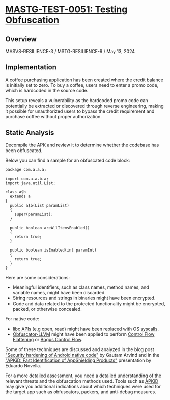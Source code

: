 # [MASTG-TEST-0051: Testing Obfuscation](https://mas.owasp.org/MASTG/tests/android/MASVS-RESILIENCE/MASTG-TEST-0051)
## Overview
MASVS-RESILIENCE-3 / MSTG-RESILIENCE-9 / May 13, 2024
## Implementation

A coffee purchasing application has been created where the credit balance is initially set to zero. 
To buy a coffee, users need to enter a promo code, which is hardcoded in the source code. 

This setup reveals a vulnerability as the hardcoded promo code can potentially be extracted or discovered through reverse engineering, making it possible for unauthorized users to bypass the credit requirement and purchase coffee without proper authorization.


## Static Analysis
Decompile the APK and review it to determine whether the codebase has been obfuscated.

Below you can find a sample for an obfuscated code block:

```
package com.a.a.a;

import com.a.a.b.a;
import java.util.List;

class a$b
  extends a
{
  public a$b(List paramList)
  {
    super(paramList);
  }

  public boolean areAllItemsEnabled()
  {
    return true;
  }

  public boolean isEnabled(int paramInt)
  {
    return true;
  }
}
```
Here are some considerations:

- Meaningful identifiers, such as class names, method names, and variable names, might have been discarded.
- String resources and strings in binaries might have been encrypted.
- Code and data related to the protected functionality might be encrypted, packed, or otherwise concealed.

For native code:

- [libc APIs](https://en.wikipedia.org/wiki/C_standard_library#Standard_libraries) (e.g open, read) might have been replaced with OS [syscalls](https://en.wikipedia.org/wiki/System_call).
- [Obfuscator-LLVM](https://github.com/obfuscator-llvm/obfuscator) might have been applied to perform [Control Flow Flattening](https://en.wikipedia.org/wiki/Control-flow_integrity) or [Bogus Control Flow](https://github.com/obfuscator-llvm/obfuscator).

Some of these techniques are discussed and analyzed in the blog post ["Security hardening of Android native code"](https://www.nowsecure.com/blog/2017/10/31/security-hardening-android-native-code/) by Gautam Arvind and in the ["APKiD: Fast Identification of AppShielding Products"](https://www.blackhat.com/docs/us-17/wednesday/us-17-Novella-APKiD-Fast-Identification-Of-AppShielding-Products-wp.pdf) presentation by Eduardo Novella.

For a more detailed assessment, you need a detailed understanding of the relevant threats and the obfuscation methods used. Tools such as [APKiD](https://github.com/rednaga/APKiD) may give you additional indications about which techniques were used for the target app such as obfuscators, packers, and anti-debug measures.
